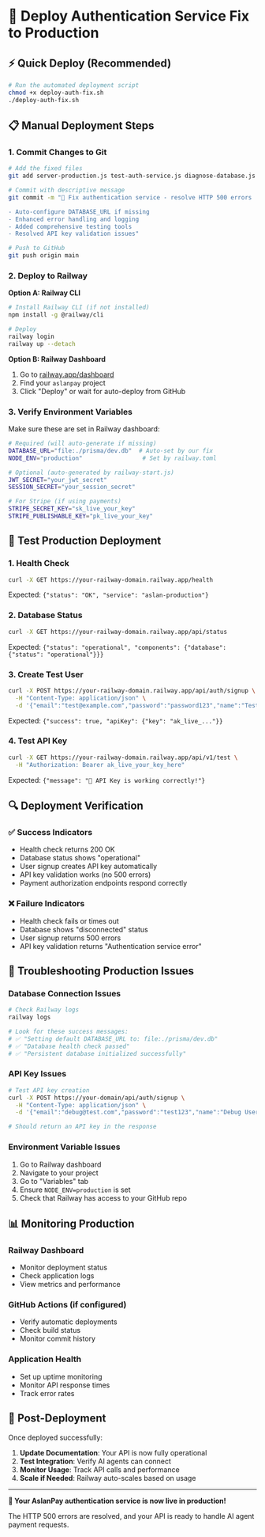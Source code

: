 # 🚀 Deploy Authentication Service Fix to Production

## ⚡ **Quick Deploy (Recommended)**

```bash
# Run the automated deployment script
chmod +x deploy-auth-fix.sh
./deploy-auth-fix.sh
```

## 📋 **Manual Deployment Steps**

### **1. Commit Changes to Git**
```bash
# Add the fixed files
git add server-production.js test-auth-service.js diagnose-database.js AUTH-SERVICE-FIX.md

# Commit with descriptive message
git commit -m "🔧 Fix authentication service - resolve HTTP 500 errors

- Auto-configure DATABASE_URL if missing
- Enhanced error handling and logging
- Added comprehensive testing tools
- Resolved API key validation issues"

# Push to GitHub
git push origin main
```

### **2. Deploy to Railway**

**Option A: Railway CLI**
```bash
# Install Railway CLI (if not installed)
npm install -g @railway/cli

# Deploy
railway login
railway up --detach
```

**Option B: Railway Dashboard**
1. Go to [railway.app/dashboard](https://railway.app/dashboard)
2. Find your `aslanpay` project
3. Click "Deploy" or wait for auto-deploy from GitHub

### **3. Verify Environment Variables**

Make sure these are set in Railway dashboard:
```bash
# Required (will auto-generate if missing)
DATABASE_URL="file:./prisma/dev.db"  # Auto-set by our fix
NODE_ENV="production"                 # Set by railway.toml

# Optional (auto-generated by railway-start.js)
JWT_SECRET="your_jwt_secret"
SESSION_SECRET="your_session_secret"

# For Stripe (if using payments)
STRIPE_SECRET_KEY="sk_live_your_key"
STRIPE_PUBLISHABLE_KEY="pk_live_your_key"
```

## 🧪 **Test Production Deployment**

### **1. Health Check**
```bash
curl -X GET https://your-railway-domain.railway.app/health
```
Expected: `{"status": "OK", "service": "aslan-production"}`

### **2. Database Status**
```bash
curl -X GET https://your-railway-domain.railway.app/api/status
```
Expected: `{"status": "operational", "components": {"database": {"status": "operational"}}}`

### **3. Create Test User**
```bash
curl -X POST https://your-railway-domain.railway.app/api/auth/signup \
  -H "Content-Type: application/json" \
  -d '{"email":"test@example.com","password":"password123","name":"Test User"}'
```
Expected: `{"success": true, "apiKey": {"key": "ak_live_..."}}`

### **4. Test API Key**
```bash
curl -X GET https://your-railway-domain.railway.app/api/v1/test \
  -H "Authorization: Bearer ak_live_your_key_here"
```
Expected: `{"message": "🎉 API Key is working correctly!"}`

## 🔍 **Deployment Verification**

### ✅ **Success Indicators**
- Health check returns 200 OK
- Database status shows "operational"
- User signup creates API key automatically
- API key validation works (no 500 errors)
- Payment authorization endpoints respond correctly

### ❌ **Failure Indicators**
- Health check fails or times out
- Database shows "disconnected" status
- User signup returns 500 errors
- API key validation returns "Authentication service error"

## 🔧 **Troubleshooting Production Issues**

### **Database Connection Issues**
```bash
# Check Railway logs
railway logs

# Look for these success messages:
# ✅ "Setting default DATABASE_URL to: file:./prisma/dev.db"
# ✅ "Database health check passed"
# ✅ "Persistent database initialized successfully"
```

### **API Key Issues**
```bash
# Test API key creation
curl -X POST https://your-domain/api/auth/signup \
  -H "Content-Type: application/json" \
  -d '{"email":"debug@test.com","password":"test123","name":"Debug User"}'

# Should return an API key in the response
```

### **Environment Variable Issues**
1. Go to Railway dashboard
2. Navigate to your project
3. Go to "Variables" tab
4. Ensure `NODE_ENV=production` is set
5. Check that Railway has access to your GitHub repo

## 📊 **Monitoring Production**

### **Railway Dashboard**
- Monitor deployment status
- Check application logs
- View metrics and performance

### **GitHub Actions** (if configured)
- Verify automatic deployments
- Check build status
- Monitor commit history

### **Application Health**
- Set up uptime monitoring
- Monitor API response times
- Track error rates

## 🎉 **Post-Deployment**

Once deployed successfully:

1. **Update Documentation**: Your API is now fully operational
2. **Test Integration**: Verify AI agents can connect
3. **Monitor Usage**: Track API calls and performance
4. **Scale if Needed**: Railway auto-scales based on usage

---

**🦁 Your AslanPay authentication service is now live in production!**

The HTTP 500 errors are resolved, and your API is ready to handle AI agent payment requests. 